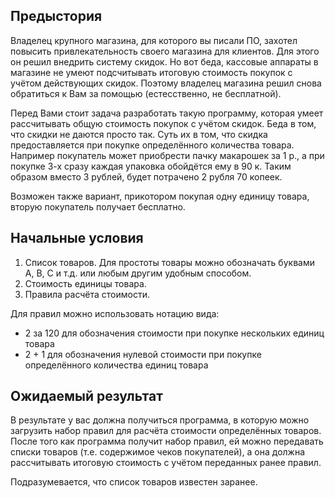 Предыстория
------------

Владелец крупного магазина, для которого вы писали ПО, захотел повысить привлекательность своего магазина для клиентов. Для этого он решил внедрить систему скидок. Но вот беда, кассовые аппараты в магазине не умеют подсчитывать итоговую стоимость покупок с учётом действующих скидок. Поэтому владелец магазина решил снова обратиться к Вам за помощью (естесственно, не бесплатной).

Перед Вами стоит задача разработать такую программу, которая умеет рассчитывать общую стоимость покупок с учётом скидок. Беда в том, что скидки не даются просто так. Суть их в том, что скидка предоставляется при покупке определённого количества товара. Например покупатель может приобрести пачку макарошек за 1 р., а при покупке 3-х сразу каждая упаковка обойдётся ему в 90 к. Таким образом вместо 3 рублей, будет потрачено 2 рубля 70 копеек.

Возможен также вариант, прикотором покупая одну единицу товара, вторую покупатель получает бесплатно.

## Начальные условия
1. Список товаров. Для простоты товары можно обозначать буквами A, B, C и т.д. или любым другим удобным способом.
2. Стоимость единицы товара.
3. Правила расчёта стоимости.

Для правил можно использовать нотацию вида:

 - 2 за 120 для обозначения стоимости при покупке нескольких единиц товара
 - 2 + 1 для обозначения нулевой стоимости при покупке определённого количества единиц товара

## Ожидаемый результат
В результате у вас должна получиться программа, в которую можно загрузить набор правил для расчёта стоимости определённых товаров. После того как программа получит набор правил, ей можно передавать списки товаров (т.е. содержимое чеков покупателей), а она должна рассчитывать итоговую стоимость с учётом переданных ранее правил.

Подразумевается, что список товаров известен заранее.
